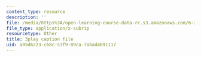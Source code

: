 ```yaml
---
content_type: resource
description: ''
file: /media/https%3A/open-learning-course-data-rc.s3.amazonaws.com/6-262-discrete-stochastic-processes-spring-2011/a05d6223c68c53f989ca7abad4091117_fY7NgCWCWoQ.vtt
file_type: application/x-subrip
resourcetype: Other
title: 3play caption file
uid: a05d6223-c68c-53f9-89ca-7abad4091117
---
```

